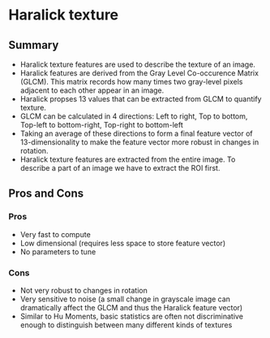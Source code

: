 # Haralick texture
## Summary
* Haralick texture features are used to describe the texture of an image.
* Haralick features are derived from the Gray Level Co-occurence Matrix (GLCM). This matrix records how many times two gray-level pixels adjacent to each other appear in an image.
* Haralick propses 13 values that can be extracted from GLCM to quantify texture.
* GLCM can be calculated in 4 directions: Left to right, Top to bottom, Top-left to bottom-right, Top-right to bottom-left
* Taking an average of these directions to form a final feature vector of 13-dimensionality to make the feature vector more robust in changes in rotation.
* Haralick texture features are extracted from the entire image. To describe a part of an image we have to extract the ROI first.
## Pros and Cons
### Pros
* Very fast to compute
* Low dimensional (requires less space to store feature vector)
* No parameters to tune
### Cons
* Not very robust to changes in rotation
* Very sensitive to noise (a small change in grayscale image can dramatically affect the GLCM and thus the Haralick feature vector)
* Similar to Hu Moments, basic statistics are often not discriminative enough to distinguish between many different kinds of textures
